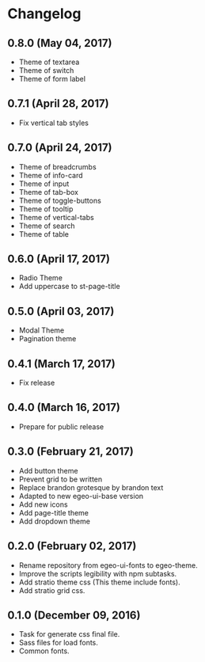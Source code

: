 # Changelog

## 0.8.0 (May 04, 2017)

* Theme of textarea
* Theme of switch
* Theme of form label

## 0.7.1 (April 28, 2017)

* Fix vertical tab styles

## 0.7.0 (April 24, 2017)

* Theme of breadcrumbs
* Theme of info-card
* Theme of input
* Theme of tab-box
* Theme of toggle-buttons
* Theme of tooltip
* Theme of vertical-tabs
* Theme of search
* Theme of table


## 0.6.0 (April 17, 2017)

* Radio Theme
* Add uppercase to st-page-title

## 0.5.0 (April 03, 2017)

* Modal Theme
* Pagination theme

## 0.4.1 (March 17, 2017)

* Fix release

## 0.4.0 (March 16, 2017)

* Prepare for public release

## 0.3.0 (February 21, 2017)

* Add button theme
* Prevent grid to be written
* Replace brandon grotesque by brandon text
* Adapted to new egeo-ui-base version
* Add new icons
* Add page-title theme
* Add dropdown theme

## 0.2.0 (February 02, 2017)

* Rename repository from egeo-ui-fonts to egeo-theme.
* Improve the scripts legibility with npm subtasks.
* Add stratio theme css (This theme include fonts).
* Add stratio grid css.

## 0.1.0 (December 09, 2016)

* Task for generate css final file.
* Sass files for load fonts.
* Common fonts.
